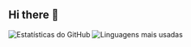 ## Hi there 👋

<!--
**Antonio-HOS/Antonio-HOS** is a ✨ _special_ ✨ repository because its `README.md` (this file) appears on your GitHub profile.

Here are some ideas to get you started:

- 🔭 I’m currently working on ...
- 🌱 I’m currently learning ...
- 👯 I’m looking to collaborate on ...
- 🤔 I’m looking for help with ...
- 💬 Ask me about ...
- 📫 How to reach me: ...
- 😄 Pronouns: ...
- ⚡ Fun fact: ...
-->
![Estatísticas do GitHub](https://github-readme-stats.vercel.app/api?username=seu-usuario&show_icons=true&theme=dracula)
![Linguagens mais usadas](https://github-readme-stats.vercel.app/api/top-langs/?username=seu-usuario&layout=compact&theme=dracula)
